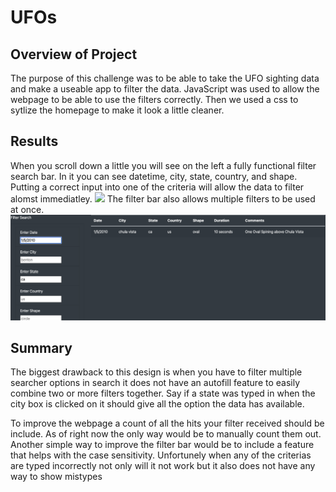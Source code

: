 # UFOs

## Overview of Project
  The purpose of this challenge was to be able to take the UFO sighting data and make a useable app to filter the data. JavaScript was used to allow the webpage to be able to use the filters correctly. Then we used a css to sytlize the homepage to make it look a little cleaner.

## Results
When you scroll down a little you will see on the left a fully functional filter search bar. In it you can see datetime, city, state, country, and shape.
Putting a correct input into one of the criteria will allow the data to filter alomst immediatley.
![](resources/filter.png)
The filter bar also allows multiple filters to be used at once.
![](resources/multiple.png)
## Summary
The biggest drawback to this design is when you have to filter multiple searcher options in search it does not have an autofill feature to easily combine two or more filters together. Say if a state was typed in when the city box is clicked on it should give all the option the data has available.

To improve the webpage a count of all the hits your filter received should be include. As of right now the only way would be to manually count them out.
Another simple way to improve the filter bar would be to include a feature that helps with the case sensitivity. Unfortunely when any of the criterias are typed incorrectly not only will it not work but it also does not have any way to show mistypes

